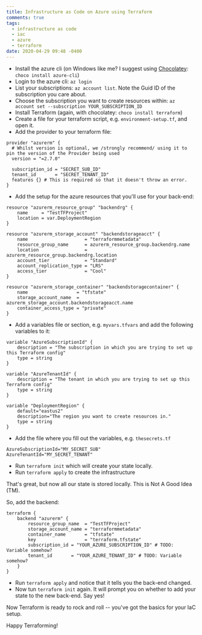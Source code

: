 ```yaml
---
title: Infrastructure as Code on Azure using Terraform
comments: true
tags:
  - infrastructure as code
  - iac
  - azure
  - terraform
date: 2020-04-29 09:48 -0400
---
```


* Install the azure cli (on Windows like me? I suggest using [Chocolatey](https://chocolatey.org): `choco install azure-cli`)
* Login to the azure cli: `az login`
* List your subscriptions: `az account list`. Note the Guid ID of the subscription you care about.
* Choose the subscription you want to create resources within: `az account set --subscription YOUR_SUBSCRIPTION_ID`
* Install Terraform (again, with chocolatey: `choco install terraform`)
* Create a file for your terraform script, e.g. `environment-setup.tf`, and open it.
* Add the provider to your terraform file:

```hcl
provider "azurerm" {
  # Whilst version is optional, we /strongly recommend/ using it to pin the version of the Provider being used
  version = "=2.7.0"

  subscription_id = "SECRET_SUB_ID"
  tenant_id       = "SECRET_TENANT_ID"
  features {} # This is required so that it doesn't throw an error.
}
```

* Add the setup for the azure resources that you'll use for your back-end:

```hcl
resource "azurerm_resource_group" "backendrg" {
    name     = "TestTFProject"
    location = var.DeploymentRegion
}

resource "azurerm_storage_account" "backendstorageacct" {
    name                     = "terraformmetadata"
    resource_group_name      = azurerm_resource_group.backendrg.name
    location                 = azurerm_resource_group.backendrg.location
    account_tier             = "Standard"
    account_replication_type = "LRS"
    access_tier              = "Cool"
}

resource "azurerm_storage_container" "backendstoragecontainer" {
    name                  = "tfstate"
    storage_account_name  = azurerm_storage_account.backendstorageacct.name
    container_access_type = "private"
}
```

* Add a variables file or section, e.g. `myvars.tfvars` and add the following variables to it:

```hcl
variable "AzureSubscriptionId" {
    description = "The subscription in which you are trying to set up this Terraform config"
    type = string
}

variable "AzureTenantId" {
    description = "The tenant in which you are trying to set up this Terraform config"
    type = string
}

variable "DeploymentRegion" {
    default="eastus2"
    description="The region you want to create resources in."
    type = string
}
```

* Add the file where you fill out the variables, e.g. `thesecrets.tf`

```hcl
AzureSubscriptionId="MY_SECRET_SUB"
AzureTenantId="MY_SECRET_TENANT"
```

* Run `terraform init` which will create your state locally.
* Run `terraform apply` to create the infrastructure

That's great, but now all our state is stored locally. This is Not A Good Idea (TM).

So, add the backend:

```hcl
terraform {
    backend "azurerm" {
        resource_group_name  = "TestTFProject"
        storage_account_name = "terraformmetadata"
        container_name       = "tfstate"
        key                  = "terraform.tfstate"
        subscription_id = "YOUR_AZURE_SUBSCRIPTION_ID" # TODO: Variable somehow?
        tenant_id       = "YOUR_AZURE_TENANT_ID" # TODO: Variable somehow?
    }
}
```

* Run `terraform apply` and notice that it tells you the back-end changed.
* Now tun `terraform init` again. It will prompt you on whether to add your state to the new back-end. Say yes!

Now Terraform is ready to rock and roll -- you've got the basics for your IaC setup.

Happy Terraforming!

